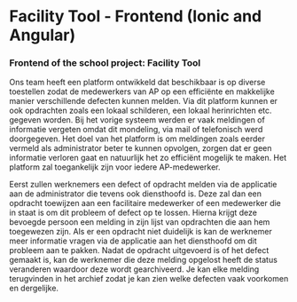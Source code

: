 # Facility Tool - Frontend (Ionic and Angular)
### Frontend of the school project: Facility Tool

Ons team heeft een platform ontwikkeld dat beschikbaar is op diverse toestellen zodat de medewerkers van AP op een efficiënte en makkelijke manier verschillende defecten kunnen melden. Via dit platform kunnen er ook opdrachten zoals een lokaal schilderen, een lokaal herinrichten etc. gegeven worden. Bij het vorige systeem werden er vaak meldingen of informatie vergeten omdat dit mondeling, via mail of telefonisch werd doorgegeven. Het doel van het platform is om meldingen zoals eerder vermeld als administrator beter te kunnen opvolgen, zorgen dat er geen informatie verloren gaat en natuurlijk het zo efficiënt mogelijk te maken. Het platform zal toegankelijk zijn voor iedere AP-medewerker. 

Eerst zullen werknemers een defect of opdracht melden via de applicatie aan de administrator die tevens ook diensthoofd is. Deze zal dan een opdracht toewijzen aan een facilitaire medewerker of een medewerker die in staat is om dit probleem of defect op te lossen. Hierna krijgt deze bevoegde persoon een melding in zijn lijst van opdrachten die aan hem toegewezen zijn. Als er een opdracht niet duidelijk is kan de werknemer meer informatie vragen via de applicatie aan het diensthoofd om dit probleem aan te pakken. Nadat de opdracht uitgevoerd is of het defect gemaakt is, kan de werknemer die deze melding opgelost heeft de status veranderen waardoor deze wordt gearchiveerd. Je kan elke melding terugvinden in het archief zodat je kan zien welke defecten vaak voorkomen en dergelijke.

